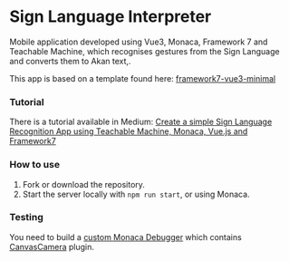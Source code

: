 # Sign Language Interpreter

Mobile application developed using Vue3, Monaca, Framework 7 and Teachable Machine, which recognises gestures from the Sign Language and converts them to Akan text,.

This app is based on a template found here:
[framework7-vue3-minimal](https://github.com/monaca-templates/framework7-vue3-minimal)

### Tutorial

There is a tutorial available in Medium: [Create a simple Sign Language Recognition App using Teachable Machine, Monaca, Vue.js and Framework7](https://medium.com/p/31072c2456a4)

### How to use

1. Fork or download the repository.
3. Start the server locally with `npm run start`, or using Monaca.

### Testing

You need to build a [custom Monaca Debugger](https://en.docs.monaca.io/products_guide/debugger/installation/debugger_ios#building-a-custom-monaca-debugger) which contains [CanvasCamera](https://www.npmjs.com/package/com.virtuoworks.cordova-plugin-canvascamera) plugin.
